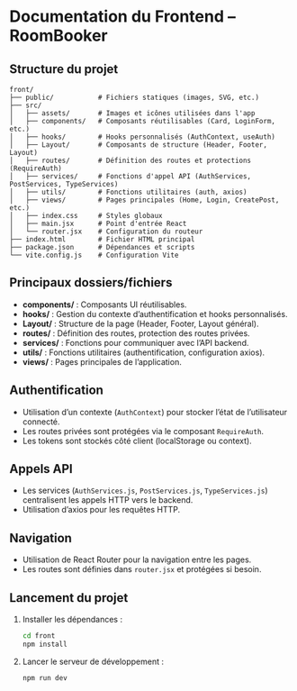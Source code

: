 # Documentation du Frontend – RoomBooker

## Structure du projet

```
front/
├── public/           # Fichiers statiques (images, SVG, etc.)
├── src/
│   ├── assets/       # Images et icônes utilisées dans l'app
│   ├── components/   # Composants réutilisables (Card, LoginForm, etc.)
│   ├── hooks/        # Hooks personnalisés (AuthContext, useAuth)
│   ├── Layout/       # Composants de structure (Header, Footer, Layout)
│   ├── routes/       # Définition des routes et protections (RequireAuth)
│   ├── services/     # Fonctions d'appel API (AuthServices, PostServices, TypeServices)
│   ├── utils/        # Fonctions utilitaires (auth, axios)
│   ├── views/        # Pages principales (Home, Login, CreatePost, etc.)
│   ├── index.css     # Styles globaux
│   ├── main.jsx      # Point d'entrée React
│   └── router.jsx    # Configuration du routeur
├── index.html        # Fichier HTML principal
├── package.json      # Dépendances et scripts
└── vite.config.js    # Configuration Vite
```

## Principaux dossiers/fichiers

- **components/** : Composants UI réutilisables.
- **hooks/** : Gestion du contexte d’authentification et hooks personnalisés.
- **Layout/** : Structure de la page (Header, Footer, Layout général).
- **routes/** : Définition des routes, protection des routes privées.
- **services/** : Fonctions pour communiquer avec l’API backend.
- **utils/** : Fonctions utilitaires (authentification, configuration axios).
- **views/** : Pages principales de l’application.

## Authentification
- Utilisation d’un contexte (`AuthContext`) pour stocker l’état de l’utilisateur connecté.
- Les routes privées sont protégées via le composant `RequireAuth`.
- Les tokens sont stockés côté client (localStorage ou context).

## Appels API
- Les services (`AuthServices.js`, `PostServices.js`, `TypeServices.js`) centralisent les appels HTTP vers le backend.
- Utilisation d’axios pour les requêtes HTTP.

## Navigation
- Utilisation de React Router pour la navigation entre les pages.
- Les routes sont définies dans `router.jsx` et protégées si besoin.

## Lancement du projet

1. Installer les dépendances :
	```bash
	cd front
	npm install
	```
2. Lancer le serveur de développement :
	```bash
	npm run dev
	```
